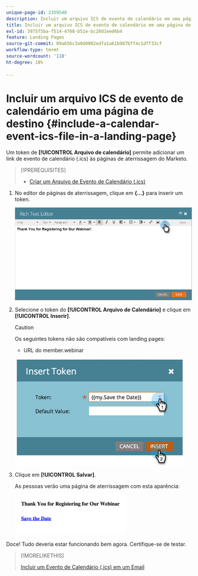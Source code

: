 ```yaml
---
unique-page-id: 2359540
description: Incluir um arquivo ICS de evento de calendário em uma página de aterrissagem - Documentação do Marketo - Documentação do produto
title: Incluir um arquivo ICS de evento de calendário em uma página de destino
exl-id: 3975f5ba-f514-4708-b51e-bc20d1eed6b4
feature: Landing Pages
source-git-commit: 09a656c3a0d0002edfa1a61b987bff4c1dff33cf
workflow-type: tm+mt
source-wordcount: '118'
ht-degree: 18%

---
```


# Incluir um arquivo ICS de evento de calendário em uma página de destino {#include-a-calendar-event-ics-file-in-a-landing-page}

Um token de **[!UICONTROL Arquivo de calendário]** permite adicionar um link de evento de calendário (.ics) às páginas de aterrissagem do Marketo.

>[!PREREQUISITES]
>
>* [Criar um Arquivo de Evento de Calendário (.ics)](/help/marketo/product-docs/email-marketing/general/functions-in-the-editor/create-a-calendar-event-ics-file.md)

1. No editor de páginas de aterrissagem, clique em **{...}** para inserir um token.

   ![](assets/image2015-7-8-17-3a51-3a29.png)

1. Selecione o token do **[!UICONTROL Arquivo de Calendário]** e clique em **[!UICONTROL Inserir]**.

   >[!CAUTION]
   >
   >Os seguintes tokens não são compatíveis com landing pages:
   >
   >* URL do member.webinar

   ![](assets/image2015-1-6-16-3a31-3a28.png)

1. Clique em **[!UICONTROL Salvar]**.

   As pessoas verão uma página de aterrissagem com esta aparência:

   ![](assets/image2015-1-6-16-3a42-3a51.png)

Doce! Tudo deveria estar funcionando bem agora. Certifique-se de testar.

>[!MORELIKETHIS]
>
>[Incluir um Evento de Calendário (.ics) em um Email](/help/marketo/product-docs/email-marketing/general/functions-in-the-editor/include-a-calendar-event-ics-in-an-email.md)

